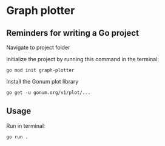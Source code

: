 # Graph plotter

## Reminders for writing a Go project
Navigate to project folder

Initialize the project by running this command in the terminal:
```
go mod init graph-plotter
```

Install the Gonum plot library

```
go get -u gonum.org/v1/plot/...
```

## Usage
Run in terminal:
```
go run .
```
